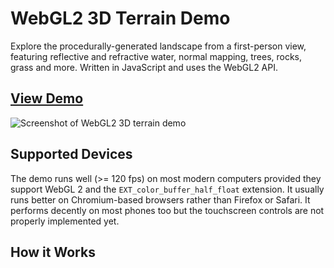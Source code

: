 # WebGL2 3D Terrain Demo
Explore the procedurally-generated landscape from a first-person view, featuring reflective and refractive water, normal mapping, trees, rocks, grass and more. Written in JavaScript and uses the WebGL2 API.

## [View Demo](https://www.inriz.com/terrain/)
![Screenshot of WebGL2 3D terrain demo](https://www.inriz.com/terrain/inriz-terrain-demo-screenshot3.jpg)

## Supported Devices
The demo runs well (>= 120 fps) on most modern computers provided they support WebGL 2 and the `EXT_color_buffer_half_float` extension. It usually runs better on Chromium-based browsers rather than Firefox or Safari. It performs decently on most phones too but the touchscreen controls are not properly implemented yet.

## How it Works

